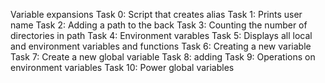 Variable expansions
Task 0: Script that creates alias
Task 1: Prints user name
Task 2: Adding a path to the back
Task 3: Counting the number of directories in path
Task 4: Environment varables
Task 5: Displays all local and environment variables and functions
Task 6: Creating a new variable
Task 7: Create a new global variable
Task 8: adding
Task 9: Operations on environment variables
Task 10: Power global variables
